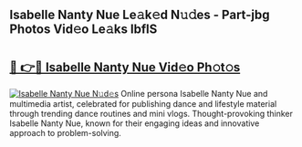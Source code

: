 ## Isabelle Nanty Nue Le𝚊k𝚎d N𝚞𝚍es - Part-jbg Photos Vid𝚎o Le𝚊ks lbflS

# <h2><a href="http://fb4chyr.evod.top/?m=Isabelle+Nanty+Nue">🔗 👉🔴 Isabelle Nanty Nue Vid𝚎o Ph𝚘t𝚘s</a></h2>

[![Isabelle Nanty Nue N𝚞d𝚎s](https://i.imgur.com/8V9OHl7.gif)](http://fb4chyr.evod.top/?m=Isabelle+Nanty+Nue)
Online persona Isabelle Nanty Nue and multimedia artist, celebrated for publishing dance and lifestyle material through trending dance routines and mini vlogs. Thought-provoking thinker Isabelle Nanty Nue, known for their engaging ideas and innovative approach to problem-solving. 
